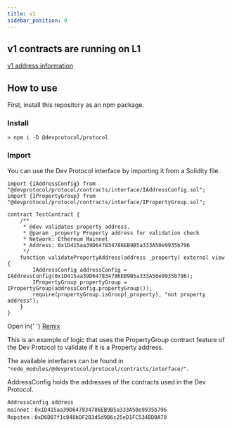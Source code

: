 ```yaml
---
title: v1
sidebar_position: 0
---
```


## v1 contracts are running on L1

[v1 address information](/developers/ecosystem-addresses)

## How to use

First, install this repository as an npm package.

### Install

```shell
> npm i -D @devprotocol/protocol
```

### Import

You can use the Dev Protocol interface by importing it from a Solidity file.

```solidity
import {IAddressConfig} from "@devprotocol/protocol/contracts/interface/IAddressConfig.sol";
import {IPropertyGroup} from "@devprotocol/protocol/contracts/interface/IPropertyGroup.sol";

contract TestContract {
	/**
	 * @dev validates property address.
	 * @param _property Property address for validation check
     * Network: Ethereum Mainnet
     * Address: 0x1D415aa39D647834786EB9B5a333A50e9935b796
     */
	function validatePropertyAddress(address _property) external view {
		IAddressConfig addressConfig = IAddressConfig(0x1D415aa39D647834786EB9B5a333A50e9935b796);
		IPropertyGroup propertyGroup = IPropertyGroup(addressConfig.propertyGroup());
		require(propertyGroup.isGroup(_property), "not property address");
	}
}
```

<span>
	Open in{' '}
	<a href="https://remix.ethereum.org/#url=https://github.com/dev-protocol/docs.devprotocol.xyz/embedd/v1example.sol">
		Remix
	</a>
</span>

This is an example of logic that uses the PropertyGroup contract feature of the Dev Protocol to validate if it is a Property address.

The available interfaces can be found in `"node_modules/@devprotocol/protocol/contracts/interface/"`.

AddressConfig holds the addresses of the contracts used in the Dev Protocol.

```
AddressConfig address
mainnet：0x1D415aa39D647834786EB9B5a333A50e9935b796
Ropsten：0xD6D07f1c048bDF2B3d5d9B6c25eD1FC5348D0A70
```

